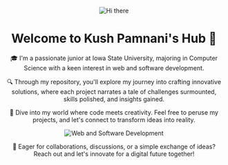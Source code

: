 <div align="center">

![Hi there]([https://via.placeholder.com/150/0000FF/808080?Text=Hi%20There](https://www.google.com/url?sa=i&url=https%3A%2F%2Fgithub.com%2FDavidon4&psig=AOvVaw0qoI7_k5MdfDpHs9YGpe7M&ust=1709615451334000&source=images&cd=vfe&opi=89978449&ved=0CBIQjRxqFwoTCNDbiP_r2YQDFQAAAAAdAAAAABAE)) 

<!-- This is a placeholder image. Replace the URL with your custom "Hi there" greeting image or GIF that has the fading colored effect. -->

# Welcome to Kush Pamnani's Hub 👋

🎓 I'm a passionate junior at Iowa State University, majoring in Computer Science with a keen interest in web and software development.

🔍 Through my repository, you'll explore my journey into crafting innovative solutions, where each project narrates a tale of challenges surmounted, skills polished, and insights gained.

🎨 Dive into my world where code meets creativity. Feel free to peruse my projects, and let's connect to transform ideas into reality.

![Web and Software Development](https://via.placeholder.com/500x250?Text=Web%20and%20Software%20Development) 

<!-- Replace the above URL with an actual image or graphic that represents your interests in web and software development. -->

💬 Eager for collaborations, discussions, or a simple exchange of ideas? Reach out and let's innovate for a digital future together!

</div>
